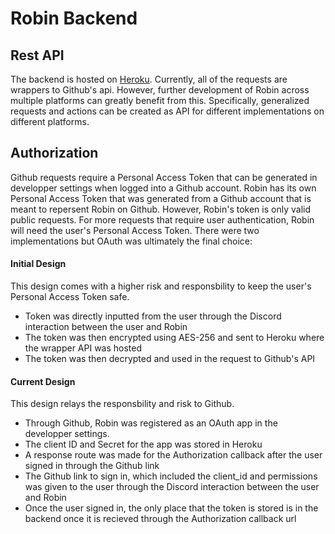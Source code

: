 # Robin Backend

## Rest API
The backend is hosted on [Heroku](https://robinrestapi.herokuapp.com/api-docs/#/). Currently, all of the requests are wrappers to Github's api. However, further development of Robin across multiple platforms can greatly benefit from this. Specifically, generalized requests and actions can be created as API for different implementations on different platforms.

## Authorization
Github requests require a Personal Access Token that can be generated in developper settings when logged into a Github account. Robin has its own Personal Access Token that was generated from a Github account that is meant to repersent Robin on Github. However, Robin's token is only valid public requests. For more requests that require user authentication, Robin will need the user's Personal Access Token. There were two implementations but OAuth was ultimately the final choice:

#### Initial Design
This design comes with a higher risk and responsbility to keep the user's Personal Access Token safe.
- Token was directly inputted from the user through the Discord interaction between the user and Robin
- The token was then encrypted using AES-256 and sent to Heroku where the wrapper API was hosted
- The token was then decrypted and used in the request to Github's API


#### Current Design
This design relays the responsbility and risk to Github.
- Through Github, Robin was registered as an OAuth app in the developper settings.
- The client ID and Secret for the app was stored in Heroku
- A response route was made for the Authorization callback after the user signed in through the Github link
- The Github link to sign in, which included the client_id and permissions was given to the user through the Discord interaction between the user and Robin
- Once the user signed in, the only place that the token is stored is in the backend once it is recieved through the Authorization callback url 
